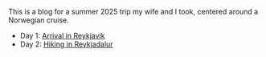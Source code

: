 This is a blog for a summer 2025 trip my wife and I took, centered around a Norwegian cruise.

* Day 1: [Arrival in Reykjavik](2025-06-29-arrival-in-reykjavik/)
* Day 2: [Hiking in Reykjadalur](2025-06-30-reykjadalur-and-djupagilsfoss/)

